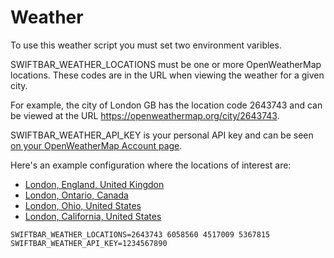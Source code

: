 # Weather

To use this weather script you must set two environment varibles. 

SWIFTBAR_WEATHER_LOCATIONS must be one or more OpenWeatherMap locations. These codes are in the URL when viewing the weather for a given city.

For example, the city of London GB has the location code 2643743 and can be viewed at the URL https://openweathermap.org/city/2643743. 

SWIFTBAR_WEATHER_API_KEY is your personal API key and can be seen [on your OpenWeatherMap Account page](https://home.openweathermap.org/api_keys).

Here's an example configuration where the locations of interest are:

* [London, England, United Kingdon](https://openweathermap.org/city/2643743)
* [London, Ontario, Canada](https://openweathermap.org/city/6058560)
* [London, Ohio, United States](https://openweathermap.org/city/4517009)
* [London, California, United States](https://openweathermap.org/city/5367815)

```
SWIFTBAR_WEATHER_LOCATIONS=2643743 6058560 4517009 5367815
SWIFTBAR_WEATHER_API_KEY=1234567890
```